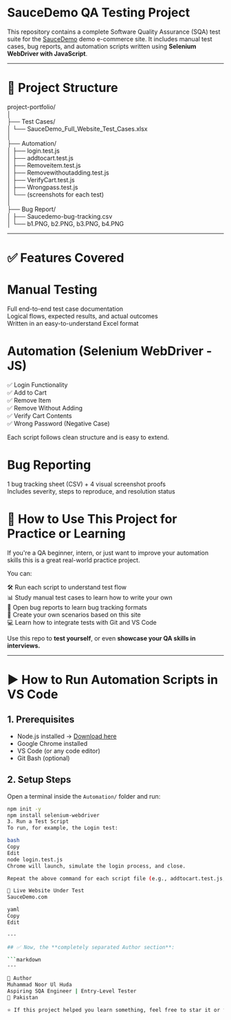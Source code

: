 # SauceDemo QA Testing Project

This repository contains a complete Software Quality Assurance (SQA) test suite for the [SauceDemo](https://www.saucedemo.com) demo e-commerce site. It includes manual test cases, bug reports, and automation scripts written using **Selenium WebDriver with JavaScript**.

---

# 📁 Project Structure

project-portfolio/  
│  
├── Test Cases/  
│   └── SauceDemo_Full_Website_Test_Cases.xlsx  
│  
├── Automation/  
│   ├── login.test.js  
│   ├── addtocart.test.js  
│   ├── Removeitem.test.js  
│   ├── Removewithoutadding.test.js  
│   ├── VerifyCart.test.js  
│   ├── Wrongpass.test.js  
│   └── (screenshots for each test)  
│  
├── Bug Report/  
│   ├── Saucedemo-bug-tracking.csv  
│   └── b1.PNG, b2.PNG, b3.PNG, b4.PNG  

---

# ✅ Features Covered

# Manual Testing

 Full end-to-end test case documentation  
 Logical flows, expected results, and actual outcomes  
 Written in an easy-to-understand Excel format  

# Automation (Selenium WebDriver - JS)

 ✅ Login Functionality  
 ✅ Add to Cart  
 ✅ Remove Item  
 ✅ Remove Without Adding  
 ✅ Verify Cart Contents  
 ✅ Wrong Password (Negative Case)  

Each script follows clean structure and is easy to extend.

# Bug Reporting

 1 bug tracking sheet (CSV) + 4 visual screenshot proofs  
 Includes severity, steps to reproduce, and resolution status  

# 🧠 How to Use This Project for Practice or Learning

If you're a QA beginner, intern, or just want to improve your automation skills this is a great real-world practice project.

You can:

 🛠️ Run each script to understand test flow  
 📊 Study manual test cases to learn how to write your own  
 🐞 Open bug reports to learn bug tracking formats  
 🧪 Create your own scenarios based on this site  
 💻 Learn how to integrate tests with Git and VS Code  

Use this repo to **test yourself**, or even **showcase your QA skills in interviews.**

---

# ▶️ How to Run Automation Scripts in VS Code

## 1. Prerequisites

- Node.js installed → [Download here](https://nodejs.org/)  
- Google Chrome installed  
- VS Code (or any code editor)  
- Git Bash (optional)  

## 2. Setup Steps

Open a terminal inside the `Automation/` folder and run:

```bash
npm init -y
npm install selenium-webdriver
3. Run a Test Script
To run, for example, the Login test:

bash
Copy
Edit
node login.test.js
Chrome will launch, simulate the login process, and close.

Repeat the above command for each script file (e.g., addtocart.test.js, Wrongpass.test.js, etc.)

🔗 Live Website Under Test
SauceDemo.com

yaml
Copy
Edit

---

## ✅ Now, the **completely separated Author section**:

```markdown
---

🙋 Author  
Muhammad Noor Ul Huda  
Aspiring SQA Engineer | Entry-Level Tester  
📍 Pakistan  

⭐ If this project helped you learn something, feel free to star it or fork it to build your own version.
